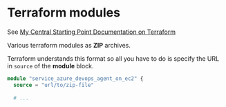# Terraform modules #
See [My Central Starting Point Documentation on Terraform](https://github.com/samkbit/frequently-used-cicd-scripts-tools-and-commands/blob/master/terraform/README.md)

Various terraform modules as __ZIP__ archives. 

Terraform understands this format so all you have to do is specify the URL in ```source``` of the __module__ block.

```terraform
module "service_azure_devops_agent_on_ec2" {
  source = "url/to/zip-file"
  
  # ...
```

